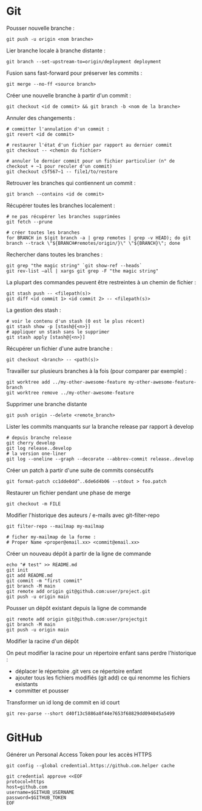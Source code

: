 <!-- title: Les commandes de Git -->

# Git

Pousser nouvelle branche :

    git push -u origin <nom branche>

Lier branche locale à branche distante :

    git branch --set-upstream-to=origin/deployment deployment

Fusion sans fast-forward pour préserver les commits :

    git merge --no-ff <source branch>

Créer une nouvelle branche à partir d'un commit :

    git checkout <id de commit> && git branch -b <nom de la branche>

Annuler des changements :

    # committer l'annulation d'un commit : 
    git revert <id de commit>

    # restaurer l'état d'un fichier par rapport au dernier commit 
    git checkout -- <chemin du fichier>

    # annuler le dernier commit pour un fichier particulier (n° de checkout + ~1 pour reculer d'un commit)
    git checkout c5f567~1 -- file1/to/restore

Retrouver les branches qui contiennent un commit :

    git branch --contains <id de commit>

Récupérer toutes les branches localement :

    # ne pas récupérer les branches supprimées
    git fetch --prune

    # créer toutes les branches
    for BRANCH in $(git branch -a | grep remotes | grep -v HEAD); do git branch --track \"${BRANCH#remotes/origin/}\" \"${BRANCH}\"; done

Rechercher dans toutes les branches :

    git grep "the magic string" `git show-ref --heads`
    git rev-list –all | xargs git grep -F "the magic string"

La plupart des commandes peuvent être restreintes à un chemin de fichier :

    git stash push -- <filepath(s)>
    git diff <id commit 1> <id commit 2> -- <filepath(s)>

La gestion des stash :

    # voir le contenu d'un stash (0 est le plus récent)
    git stash show -p [stash@{<n>}]
    # appliquer un stash sans le supprimer
    git stash apply [stash@{<n>}]

Récupérer un fichier d'une autre branche :

    git checkout <branch> -- <path(s)>

Travailler sur plusieurs branches à la fois (pour comparer par exemple) :

    git worktree add ../my-other-awesome-feature my-other-awesome-feature-branch
    git worktree remove ../my-other-awesome-feature

Supprimer une branche distante

    git push origin --delete <remote_branch>

Lister les commits manquants sur la branche release par rapport à develop

    # depuis branche release
    git cherry develop
    git log release..develop
    # la version one-liner
    git log --oneline --graph --decorate --abbrev-commit release..develop

Créer un patch à partir d'une suite de commits consécutifs

    git format-patch cc1dde0dd^..6de6d4b06 --stdout > foo.patch

Restaurer un fichier pendant une phase de merge

    git checkout -m FILE

Modifier l'historique des auteurs / e-mails avec git-filter-repo

    git filter-repo --mailmap my-mailmap

    # ficher my-mailmap de la forme : 
    # Proper Name <proper@email.xx> <commit@email.xx>

Créer un nouveau dépôt à partir de la ligne de commande

    echo "# test" >> README.md
    git init
    git add README.md
    git commit -m "first commit"
    git branch -M main
    git remote add origin git@github.com:user/project.git
    git push -u origin main

Pousser un dépôt existant depuis la ligne de commande

    git remote add origin git@github.com:user/projectgit
    git branch -M main
    git push -u origin main

Modifier la racine d'un dépôt

On peut modifier la racine pour un répertoire enfant sans perdre l'historique :

- déplacer le répertoire .git vers ce répertoire enfant
- ajouter tous les fichiers modifiés (git add) ce qui renomme les fichiers existants
- committer et pousser

Transformer un id long de commit en id court

    git rev-parse --short d40f13c5886a8f44e7653f68829dd094045a5499

# GitHub

Générer un Personal Access Token pour les accès HTTPS

    git config --global credential.https://github.com.helper cache

    git credential approve <<EOF
    protocol=https
    host=github.com
    username=$GITHUB_USERNAME
    password=$GITHUB_TOKEN
    EOF

